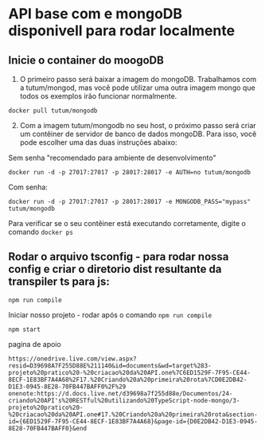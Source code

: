 # API base com e mongoDB disponivell para rodar localmente

## Inicie o container do moogoDB

1. O primeiro passo será baixar a imagem do mongoDB. Trabalhamos com a tutum/mongod, mas você pode utilizar uma outra imagem mongo que todos os exemplos irão funcionar normalmente.
```
docker pull tutum/mongodb
```

2. Com a imagem tutum/mongodb no seu host, o próximo passo será criar um contêiner de servidor de banco de dados mongoDB. Para isso, você pode escolher uma das duas instruções abaixo:

Sem senha "recomendado para ambiente de desenvolvimento"
```
docker run -d -p 27017:27017 -p 28017:28017 -e AUTH=no tutum/mongodb
```

Com senha:
```
docker run -d -p 27017:27017 -p 28017:28017 -e MONGODB_PASS="mypass" tutum/mongodb
```

Para verificar se o seu contêiner está executando corretamente, digite o comando ```docker ps```


## Rodar o arquivo tsconfig - para rodar nossa config e criar o diretorio dist resultante da transpiler ts para js:

```
npm run compile
```

Iniciar nosso projeto -  rodar após o comando ```npm run compile```
```
npm start
```

pagina de apoio
```
https://onedrive.live.com/view.aspx?resid=D39698A7F255D88E%211140&id=documents&wd=target%283-projeto%20pratico%20-%20criacao%20da%20API.one%7C6ED1529F-7F95-CE44-8ECF-1E83BF7A4A68%2F17.%20Criando%20a%20primeira%20rota%7CD0E2DB42-D1E3-0945-8E28-70FB447BAFF0%2F%29
onenote:https://d.docs.live.net/d39698a7f255d88e/Documentos/24-criando%20API's%20RESTful%20utilizando%20TypeScript-node-mongo/3-projeto%20pratico%20-%20criacao%20da%20API.one#17.%20Criando%20a%20primeira%20rota&section-id={6ED1529F-7F95-CE44-8ECF-1E83BF7A4A68}&page-id={D0E2DB42-D1E3-0945-8E28-70FB447BAFF0}&end
```
